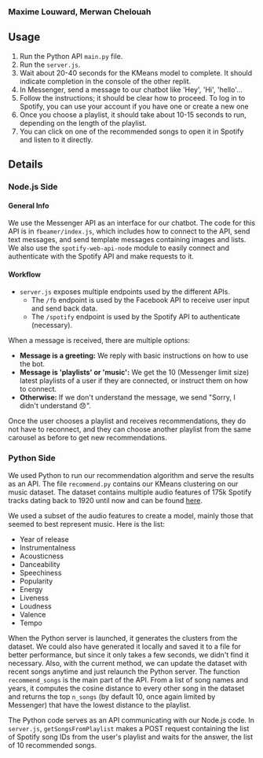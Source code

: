 ### Maxime Louward, Merwan Chelouah

## Usage

1. Run the Python API `main.py` file.
2. Run the `server.js`.
3. Wait about 20-40 seconds for the KMeans model to complete. It should indicate completion in the console of the other replit.
4. In Messenger, send a message to our chatbot like 'Hey', 'Hi', 'hello'...
5. Follow the instructions; it should be clear how to proceed. To log in to Spotify, you can use your account if you have one or create a new one
6. Once you choose a playlist, it should take about 10-15 seconds to run, depending on the length of the playlist.
7. You can click on one of the recommended songs to open it in Spotify and listen to it directly.

## Details

### Node.js Side

#### General Info

We use the Messenger API as an interface for our chatbot. The code for this API is in `fbeamer/index.js`, which includes how to connect to the API, send text messages, and send template messages containing images and lists. We also use the `spotify-web-api-node` module to easily connect and authenticate with the Spotify API and make requests to it.

#### Workflow

- `server.js` exposes multiple endpoints used by the different APIs.
  - The `/fb` endpoint is used by the Facebook API to receive user input and send back data.
  - The `/spotify` endpoint is used by the Spotify API to authenticate (necessary).

When a message is received, there are multiple options:

- **Message is a greeting:** We reply with basic instructions on how to use the bot.
- **Message is 'playlists' or 'music':** We get the 10 (Messenger limit size) latest playlists of a user if they are connected, or instruct them on how to connect.
- **Otherwise:** If we don't understand the message, we send "Sorry, I didn't understand 😞".

Once the user chooses a playlist and receives recommendations, they do not have to reconnect, and they can choose another playlist from the same carousel as before to get new recommendations.

### Python Side

We used Python to run our recommendation algorithm and serve the results as an API. The file `recommend.py` contains our KMeans clustering on our music dataset. The dataset contains multiple audio features of 175k Spotify tracks dating back to 1920 until now and can be found [here](#).

We used a subset of the audio features to create a model, mainly those that seemed to best represent music. Here is the list:

- Year of release
- Instrumentalness
- Acousticness
- Danceability
- Speechiness
- Popularity
- Energy
- Liveness
- Loudness
- Valence
- Tempo

When the Python server is launched, it generates the clusters from the dataset. We could also have generated it locally and saved it to a file for better performance, but since it only takes a few seconds, we didn't find it necessary. Also, with the current method, we can update the dataset with recent songs anytime and just relaunch the Python server. The function `recommend_songs` is the main part of the API. From a list of song names and years, it computes the cosine distance to every other song in the dataset and returns the top `n_songs` (by default 10, once again limited by Messenger) that have the lowest distance to the playlist.

The Python code serves as an API communicating with our Node.js code. In `server.js`, `getSongsFromPlaylist` makes a POST request containing the list of Spotify song IDs from the user's playlist and waits for the answer, the list of 10 recommended songs.
